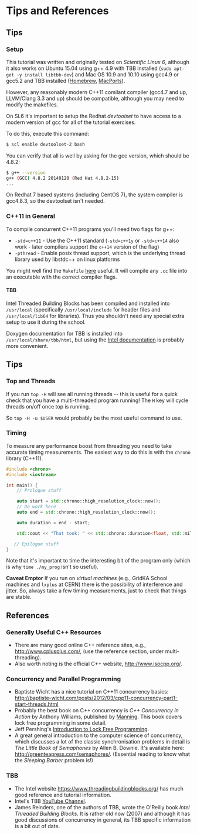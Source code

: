 # Tips and References

## Tips

### Setup

This tutorial was written and originally tested on *Scientific Linux
6*, although it also works on Ubuntu 15.04 using g++ 4.9 with TBB
installed (`sudo apt-get -y install libtbb-dev`) and Mac OS 10.9
and 10.10 using gcc4.9 or gcc5.2 and TBB installed
([Homebrew](http://brew.sh/), [MacPorts](https://www.macports.org/)).

However, any reasonably modern C++11 comilant compiler (gcc4.7 and up,
LLVM/Clang 3.3 and up) should be compatible, although you may need to
modify the makefiles.

On SL6 it's important to setup the Redhat *devtoolset* to have access to a modern version of gcc for all of the tutorial exercises.

To do this, execute this command:

```bash
$ scl enable devtoolset-2 bash
```

You can verify that all is well by asking for the gcc version, which should be 4.8.2:

```bash
$ g++ --version
g++ (GCC) 4.8.2 20140120 (Red Hat 4.8.2-15)
...
```

On Redhat 7 based systems (including CentOS 7), the system compiler is
gcc4.8.3, so the devtoolset isn't needed.


### C++11 in General

To compile concurrent C++11 programs you'll need two flags for g++:

* `-std=c++11` - Use the C++11 standard (`-std=c++1y` or `-std=c++14`
  also work - later compilers support the `c++14` version of the flag)
* `-pthread` - Enable posix thread support, which is the underlying thread library used by libstdc++ on linux platforms

You might well find the `Makefile` [here](https://github.com/graeme-a-stewart/cpp-concurrency/blob/master/src/cpp11/Makefile)
useful. It will compile any `.cc` file into an executable with the correct compiler flags.

#### TBB

Intel Threaded Building Blocks has been compiled and installed into `/usr/local` (specifically `/usr/local/include` for header files and
`/usr/local/lib64` for libraries). Thus you shouldn't need any special extra setup to use it during the school.

Doxygen documentation for TBB is installed into
`/usr/local/share/tbb/html`, but using the
[Intel documentation](https://www.threadingbuildingblocks.org/) is
probably more convenient.

## Tips

### Top and Threads

If you run `top -H` will see all running threads -- this is useful for a quick check that you have a multi-threaded program running! The `H` key will cycle threads on/off once top is running.

So `top -H -u $USER` would probably be the most useful command to use.

### Timing

To measure any performance boost from threading you need to take accurate timing measurements. The easiest way to do this is with the `chrono` library (C++11).

```cpp
#include <chrono>
#include <iostream>

int main() {
    // Prologue stuff

    auto start = std::chrono::high_resolution_clock::now();
    // Do work here
    auto end = std::chrono::high_resolution_clock::now();

    auto duration = end - start;

    std::cout << "That took: " << std::chrono::duration<float, std::milli> (duration).count() << " ms" << endl;

   // Epilogue stuff
}
```

Note that it's important to time the interesting bit of the program only (which is why `time ./my_prog` isn't so useful).

**Caveat Emptor** If you run on *virtual machines* (e.g., GridKA School machines and `lxplus` at CERN) there is the possibility of interference and jitter. So, always take a few timing measurements, just to check that things are stable.

## References

### Generally Useful C++ Resources

* There are many good online C++ reference sites, e.g., http://www.cplusplus.com/, (use the reference section, under
  multi-threading).
* Also worth noting is the official C++ website, http://www.isocpp.org/.

### Concurrency and Parallel Programming

* Baptiste Wicht has a nice tutorial on C++11 concurrency basics: http://baptiste-wicht.com/posts/2012/03/cpp11-concurrency-part1-start-threads.html
* Probably the best book on C++ concurrency is *C++ Concurrency in
  Action* by Anthony Williams, published by
  [Manning](http://www.manning.com/williams/). This book covers lock
  free programming in some detail.
* Jeff Pershing's [Introduction to Lock Free Programming](http://preshing.com/20120612/an-introduction-to-lock-free-programming/). 
* A great general introduction to the computer science of concurrency,
  which discusses a lot of the classic synchronisation problems in
  detail is *The Little Book of Semaphones* by Allen B. Downie. It's
  available here: http://greenteapress.com/semaphores/. (Essential
  reading to know what the *Sleeping Barber* problem is!)

### TBB

* The Intel website https://www.threadingbuildingblocks.org/ has much
  good reference and tutorial information.
* Intel's TBB [YouTube Channel](https://www.youtube.com/playlist?list=PLzwFYM4Q6gANxJmQDYXtyh6uRHO8JSY15).
* James Reinders, one of the authors of TBB, wrote the O'Reilly book
  *Intel Threaded Building Blocks*. It is rather old now (2007) and
  although it has good discussions of concurrency in general, its TBB
  specific information is a bit out of date.
